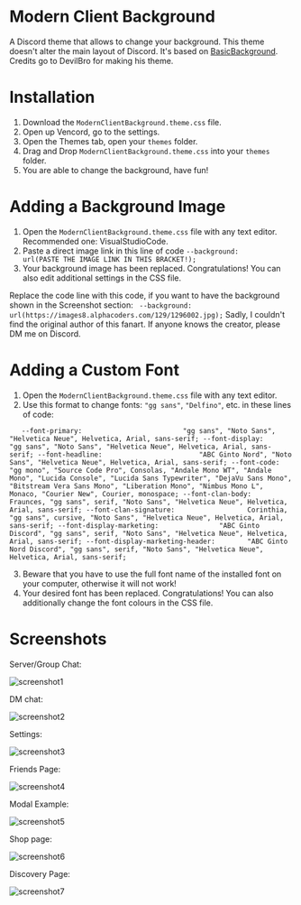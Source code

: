 # Modern Client Background
A Discord theme that allows to change your background. 
This theme doesn't alter the main layout of Discord. 
It's based on [BasicBackground](https://github.com/mwittrien/BetterDiscordAddons/tree/master/Themes/BasicBackground).
Credits go to DevilBro for making his theme.

# Installation
1. Download the `ModernClientBackground.theme.css` file.
2. Open up Vencord, go to the settings.
3. Open the Themes tab, open your `themes` folder.
4. Drag and Drop `ModernClientBackground.theme.css` into your `themes` folder.
5. You are able to change the background, have fun!

# Adding a Background Image
1. Open the `ModernClientBackground.theme.css` file with any text editor. Recommended one: VisualStudioCode.
2. Paste a direct image link in this line of code `--background:							url(PASTE THE IMAGE LINK IN THIS BRACKET!);`
3. Your background image has been replaced. Congratulations! You can also edit additional settings in the CSS file.

Replace the code line with this code, if you want to have the background shown in the Screenshot section: ` --background:							url(https://images8.alphacoders.com/129/1296002.jpg);` 
Sadly, I couldn't find the original author of this fanart. If anyone knows the creator, please DM me on Discord.

# Adding a Custom Font
1. Open the `ModernClientBackground.theme.css` file with any text editor.
2. Use this format to change fonts: `"gg sans"`, `"Delfino"`, etc. in these lines of code:

`	--font-primary: 						"gg sans", "Noto Sans", "Helvetica Neue", Helvetica, Arial, sans-serif;
    --font-display: 						"gg sans", "Noto Sans", "Helvetica Neue", Helvetica, Arial, sans-serif;
    --font-headline: 						"ABC Ginto Nord", "Noto Sans", "Helvetica Neue", Helvetica, Arial, sans-serif;
    --font-code: 							"gg mono", "Source Code Pro", Consolas, "Andale Mono WT", "Andale Mono", "Lucida Console", "Lucida Sans Typewriter", "DejaVu Sans Mono", "Bitstream Vera Sans Mono", "Liberation Mono", "Nimbus Mono L", Monaco, "Courier New", Courier, monospace;
    --font-clan-body: 						Fraunces, "gg sans", serif, "Noto Sans", "Helvetica Neue", Helvetica, Arial, sans-serif;
    --font-clan-signature: 					Corinthia, "gg sans", cursive, "Noto Sans", "Helvetica Neue", Helvetica, Arial, sans-serif;
    --font-display-marketing: 				"ABC Ginto Discord", "gg sans", serif, "Noto Sans", "Helvetica Neue", Helvetica, Arial, sans-serif;
    --font-display-marketing-header: 		"ABC Ginto Nord Discord", "gg sans", serif, "Noto Sans", "Helvetica Neue", Helvetica, Arial, sans-serif;`

3. Beware that you have to use the full font name of the installed font on your computer, otherwise it will not work!
4. Your desired font has been replaced. Congratulations! You can also additionally change the font colours in the CSS file.

# Screenshots
Server/Group Chat:

![screenshot1](https://github.com/Vadenimo2k21/ModernClientBackground/blob/main/screenshots/screenshotServer.png)

DM chat:

![screenshot2](https://github.com/Vadenimo2k21/ModernClientBackground/blob/main/screenshots/screenshotDM.png)

Settings:

![screenshot3](https://github.com/Vadenimo2k21/ModernClientBackground/blob/main/screenshots/screenshotSettings.png)

Friends Page:

![screenshot4](https://github.com/Vadenimo2k21/ModernClientBackground/blob/main/screenshots/screenshotFriends.png)

Modal Example:

![screenshot5](https://github.com/Vadenimo2k21/ModernClientBackground/blob/main/screenshots/screenshotModal.png)

Shop page:

![screenshot6](https://github.com/Vadenimo2k21/ModernClientBackground/blob/main/screenshots/screenshotShop.png)

Discovery Page:

![screenshot7](https://github.com/Vadenimo2k21/ModernClientBackground/blob/main/screenshots/screenshotDiscovery.png)
